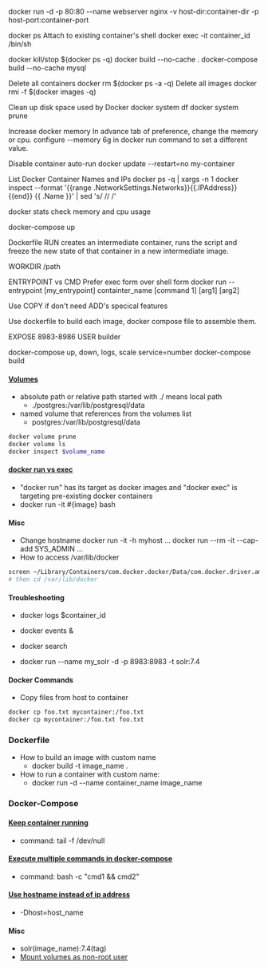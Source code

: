 <!-- /2017/10/tips-and-tricks-for-docker.html TOPOST -->
docker run -d -p 80:80 --name webserver nginx
-v host-dir:container-dir
-p host-port:container-port

docker ps
Attach to existing container's shell
docker exec -it container_id /bin/sh

docker kill/stop $(docker ps -q)
docker build --no-cache .
docker-compose build --no-cache mysql

Delete all containers
docker rm $(docker ps -a -q)
Delete all images
docker rmi -f $(docker images -q)

Clean up disk space used by Docker
docker system df
docker system prune

Increase docker memory
In advance tab of preference, change the memory or cpu.
configure --memory 6g in docker run command to set a different value.

Disable container auto-run
docker update --restart=no my-container

List Docker Container Names and IPs
docker ps -q | xargs -n 1 docker inspect --format '{{range .NetworkSettings.Networks}}{{.IPAddress}}{{end}} {{ .Name }}' | sed 's/ \// /'

docker stats
check memory and cpu usage

docker-compose up

Dockerfile
RUN creates an intermediate container, runs the script and freeze the new state of that container in a new intermediate image.

WORKDIR /path

ENTRYPOINT vs CMD 
Prefer exec form over shell form
docker run --entrypoint [my_entrypoint] containter_name [command 1] [arg1] [arg2]

Use COPY if don't need ADD's specical features

Use dockerfile to build each image, docker compose file to assemble them.

EXPOSE 8983-8986
USER builder

docker-compose
up, down, logs, 
scale service=number
docker-compose build

#### [Volumes](https://nickjanetakis.com/blog/docker-tip-28-named-volumes-vs-path-based-volumes)
- absolute path or relative path started with ./ means local path
  - ./postgres:/var/lib/postgresql/data
- named volume that references from the volumes list
  - postgres:/var/lib/postgresql/data
```bash
docker volume prune
docker volume ls
docker inspect $volume_name
```

#### [docker run vs exec](https://chankongching.wordpress.com/2017/03/17/docker-what-is-the-different-between-run-and-exec/)
- "docker run" has its target as docker images and "docker exec" is targeting pre-existing docker containers
- docker run -it #{image} bash

#### Misc
- Change hostname
docker run -it -h myhost ...
docker run --rm -it --cap-add SYS_ADMIN ...
- How to access /var/lib/docker
```bash
screen ~/Library/Containers/com.docker.docker/Data/com.docker.driver.amd64-linux/tty
# then cd /var/lib/docker
```
#### Troubleshooting
- docker logs $container_id
- docker events &

- docker search
- docker run --name my_solr -d -p 8983:8983 -t solr:7.4

#### Docker Commands
- Copy files from host to container
```bash
docker cp foo.txt mycontainer:/foo.txt
docker cp mycontainer:/foo.txt foo.txt
```

### Dockerfile
- How to build an image with custom name
  - docker build -t image_name .
- How to run a container with custom name:
  - docker run -d --name container_name image_name


### Docker-Compose
#### [Keep container running](https://stackoverflow.com/questions/38546755/docker-compose-keep-container-running)
- command: tail -f /dev/null
#### [Execute multiple commands in docker-compose](https://stackoverflow.com/questions/30063907/using-docker-compose-how-to-execute-multiple-commands)
- command: bash -c "cmd1 && cmd2"

#### [Use hostname instead of ip address](http://lucene.472066.n3.nabble.com/clusterstate-stores-IP-address-instead-of-hostname-now-td4064675.html)
- -Dhost=host_name

#### Misc
- solr(image_name):7.4(tag)
- [Mount volumes as non-root user](http://www.inanzzz.com/index.php/post/q1rj/running-docker-container-with-a-non-root-user-and-fixing-shared-volume-permissions-with-dockerfile)
